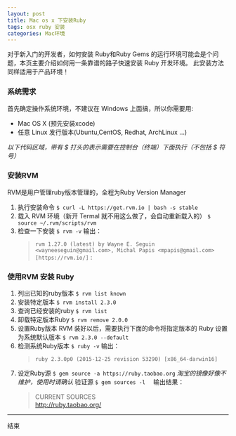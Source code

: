 ```yaml
---
layout: post
title: Mac os x 下安装Ruby
tags: osx ruby 安装
categories: Mac环境
---
```


对于新入门的开发者，如何安装 Ruby和Ruby Gems 的运行环境可能会是个问题，本页主要介绍如何用一条靠谱的路子快速安装 Ruby 开发环境。
此安装方法同样适用于产品环境！

### 系统需求
首先确定操作系统环境，不建议在 Windows 上面搞，所以你需要用:
* Mac OS X (预先安装xcode)
* 任意 Linux 发行版本(Ubuntu,CentOS, Redhat, ArchLinux ...)

*以下代码区域，带有 $ 打头的表示需要在控制台（终端）下面执行（不包括 $ 符号）*

### 安装RVM
RVM是用户管理ruby版本管理的，全程为Ruby Version Manager
1. 执行安装命令 
	`$ curl -L https://get.rvm.io | bash -s stable`
2. 载入 RVM 环境（新开 Termal 就不用这么做了，会自动重新载入的） 
	`$ source ~/.rvm/scripts/rvm`
3. 检查一下安装 
	`$ rvm -v`
	输出：
	> `rvm 1.27.0 (latest) by Wayne E. Seguin <wayneeseguin@gmail.com>, Michal Papis <mpapis@gmail.com> [https://rvm.io/]`
:
### 使用RVM 安装 Ruby  
1. 列出已知的ruby版本 
	`$ rvm list known`
2. 安装特定版本
	`$ rvm install 2.3.0`
3. 查询已经安装的ruby
	`$ rvm list`
4. 卸载特定版本Ruby
	`$ rvm remove 2.0.0`
5. 设置Ruby版本
	RVM 装好以后，需要执行下面的命令将指定版本的 Ruby 设置为系统默认版本
	`$ rvm 2.3.0 --default`
6. 检测系统Ruby版本
	`$ ruby -v`
	输出：
	> `ruby 2.3.0p0 (2015-12-25 revision 53290) [x86_64-darwin16]`
7. 设定Ruby源
	`$ gem source -a https://ruby.taobao.org`
	*淘宝的镜像好像不维护，使用时请确认*
	验证源
	`$ gem sources -l  `
	输出结果：
	> CURRENT SOURCES　　　　　　　　　　　　
	> http://ruby.taobao.org/


---
结束　
